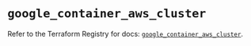 # `google_container_aws_cluster`

Refer to the Terraform Registry for docs: [`google_container_aws_cluster`](https://registry.terraform.io/providers/hashicorp/google/6.17.0/docs/resources/container_aws_cluster).
